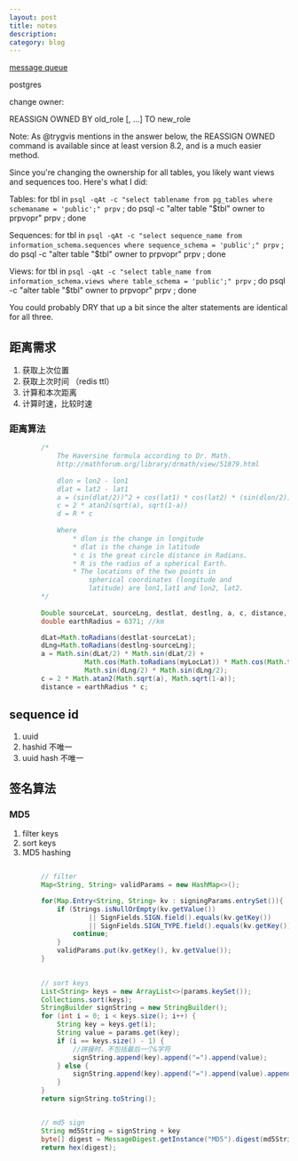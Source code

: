 ```yaml
---
layout: post
title: notes
description: 
category: blog
---
```


[message queue](https://zhuanlan.zhihu.com/p/21649950)


postgres

change owner:

REASSIGN OWNED BY old_role [, ...] TO new_role
    
Note: As @trygvis mentions in the answer below, the REASSIGN OWNED command is available since at least version 8.2, and is a much easier method.

Since you're changing the ownership for all tables, you likely want views and sequences too. Here's what I did:

Tables:
for tbl in `psql -qAt -c "select tablename from pg_tables where schemaname = 'public';" prpv` ; do  psql -c "alter table \"$tbl\" owner to prpvopr" prpv ; done

Sequences:
for tbl in `psql -qAt -c "select sequence_name from information_schema.sequences where sequence_schema = 'public';" prpv` ; do  psql -c "alter table \"$tbl\" owner to prpvopr" prpv ; done

Views:
for tbl in `psql -qAt -c "select table_name from information_schema.views where table_schema = 'public';" prpv` ; do  psql -c "alter table \"$tbl\" owner to prpvopr" prpv ; done

You could probably DRY that up a bit since the alter statements are identical for all three.



## 距离需求

1. 获取上次位置
2. 获取上次时间 （redis ttl）
3. 计算和本次距离
4. 计算时速，比较时速

### 距离算法

```java
        /*
            The Haversine formula according to Dr. Math.
            http://mathforum.org/library/drmath/view/51879.html
                
            dlon = lon2 - lon1
            dlat = lat2 - lat1
            a = (sin(dlat/2))^2 + cos(lat1) * cos(lat2) * (sin(dlon/2))^2
            c = 2 * atan2(sqrt(a), sqrt(1-a)) 
            d = R * c
                
            Where
                * dlon is the change in longitude
                * dlat is the change in latitude
                * c is the great circle distance in Radians.
                * R is the radius of a spherical Earth.
                * The locations of the two points in 
                    spherical coordinates (longitude and 
                    latitude) are lon1,lat1 and lon2, lat2.
        */
        
        Double sourceLat, sourceLng, destlat, destlng, a, c, distance, dLat, dLng;
        double earthRadius = 6371; //km

        dLat=Math.toRadians(destlat-sourceLat);
        dLng=Math.toRadians(destlng-sourceLng);
        a = Math.sin(dLat/2) * Math.sin(dLat/2) +
                   Math.cos(Math.toRadians(myLocLat)) * Math.cos(Math.toRadians(lat)) *
                   Math.sin(dLng/2) * Math.sin(dLng/2);
        c = 2 * Math.atan2(Math.sqrt(a), Math.sqrt(1-a));
        distance = earthRadius * c;
```


## sequence id

1. uuid
2. hashid 不唯一
3. uuid hash 不唯一




## 签名算法

### MD5 
1. filter keys
2. sort keys
3. MD5 hashing

``` java

        // filter
        Map<String, String> validParams = new HashMap<>();

        for(Map.Entry<String, String> kv : signingParams.entrySet()){
            if (Strings.isNullOrEmpty(kv.getValue())
                    || SignFields.SIGN.field().equals(kv.getKey())
                    || SignFields.SIGN_TYPE.field().equals(kv.getKey())){
                continue;
            }
            validParams.put(kv.getKey(), kv.getValue());
        }

        
        // sort keys
        List<String> keys = new ArrayList<>(params.keySet());
        Collections.sort(keys);
        StringBuilder signString = new StringBuilder();
        for (int i = 0; i < keys.size(); i++) {
            String key = keys.get(i);
            String value = params.get(key);
            if (i == keys.size() - 1) {
                //拼接时，不包括最后一个&字符
                signString.append(key).append("=").append(value);
            } else {
                signString.append(key).append("=").append(value).append("&");
            }
        }
        return signString.toString();    


        // md5 sign
        String md5String = signString + key
        byte[] digest = MessageDigest.getInstance("MD5").digest(md5String.getBytes(CHARSET));
        return hex(digest);

```


